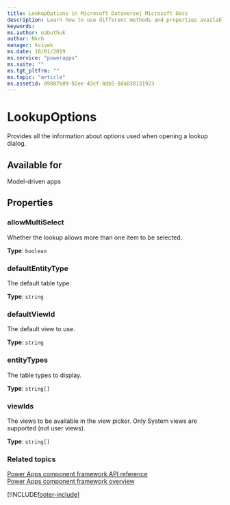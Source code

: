 ```yaml
---
title: LookupOptions in Microsoft Dataverse| Microsoft Docs
description: Learn how to use different methods and properties available for LookupOptions in Power Apps component framework.
keywords:
ms.author: nabuthuk
author: Nkrb
manager: kvivek
ms.date: 10/01/2019
ms.service: "powerapps"
ms.suite: ""
ms.tgt_pltfrm: ""
ms.topic: "article"
ms.assetid: 89807b09-92ee-43cf-8db5-8da838131923
---
```


# LookupOptions

Provides all the information about options used when opening a lookup dialog.

## Available for 

Model-driven apps

## Properties

### allowMultiSelect

Whether the lookup allows more than one item to be selected.

**Type**: `boolean`

### defaultEntityType

The default table type.

**Type**: `string`

### defaultViewId

The default view to use.

**Type**: `string`

### entityTypes

The table types to display.

**Type**: `string[]`

### viewIds

The views to be available in the view picker. Only System views are supported (not user views).

**Type**: `string[]`


### Related topics

[Power Apps component framework API reference](../reference/index.md)<br/>
[Power Apps component framework overview](../overview.md)

[!INCLUDE[footer-include](../../../includes/footer-banner.md)]